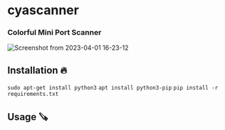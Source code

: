 # cyascanner
### Colorful Mini Port Scanner

![Screenshot from 2023-04-01 16-23-12](https://user-images.githubusercontent.com/125274311/229293434-8a3303a0-e29a-43dd-806c-a0f2df7c9912.png)

## Installation :fire:

`sudo apt-get install python3`
`apt install python3-pip`
`pip install -r requirements.txt`

## Usage :carpentry_saw:
